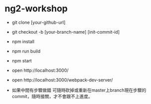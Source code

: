 # ng2-workshop

* git clone [your-github-url]

* git checkout -b [your-branch-name] [init-commit-id]

* npm install

* npm run build

* npm start

* open http://localhost:3000/

* open http://localhost:3000/webpack-dev-server/

* 如果中間有步驟做錯 可隨時砍掉或重新在master上branch現在步驟的commit，隨時接關，才不會跟不上進度。